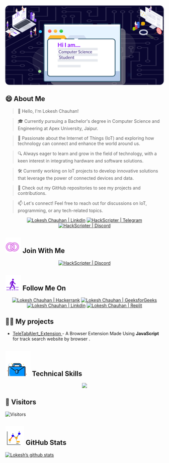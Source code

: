 <!--Banner Start-->
<p align="center">
  <a href="#blank"><img src="icon/Banner.png" alt="HackResist"></a>
</p>
<!--Banner End-->
<!--About Me Start-->

## 😄 About Me
> 👋 Hello, I'm Lokesh Chauhan!

> 🎓 Currently pursuing a Bachelor's degree in Computer Science and Engineering at Apex University, Jaipur.

> 🌟 Passionate about the Internet of Things (IoT) and exploring how technology can connect and enhance the world around us.
<!--- 🎓 I am a Second year Bachelor of Technology in <strong>Computer Science and Engineering</strong> student at Apex Institute of Engineering and Technology, Jaipur.-->
> 🔍 Always eager to learn and grow in the field of technology, with a keen interest in integrating hardware and software solutions.
<!--- 🌱 I am currently learning Python and Internet of Things.-->
> 🛠 Currently working on IoT projects to develop innovative solutions that leverage the power of connected devices and data.

> 🔭 Check out my GitHub repositories to see my projects and contributions.

<!-- 💬 If you have any question/feedback, please do not hesitate to reach out to me!
-->
>  📫 Let's connect! Feel free to reach out for discussions on IoT, programming, or any tech-related topics.

<p align="center">
  <a href="https://www.linkedin.com/in/lokeshchauhanapex/"><img src="https://img.shields.io/badge/Linkedin-10000?style=plastic&logo=LinkedIn&logoColor=FFFFFF&labelColor=2A79D7&color=2A79D7" alt="Lokesh Chauhan  | Linkdin"/></a>
  <a href="https://t.me/HackResist"><img src="https://img.shields.io/badge/Telegram-100000?style=plastic&logo=Telegram&logoColor=FF&labelColor=070858&color=070858" alt="HackScripter | Telegram"/></a>
    <a href="https://discordapp.com/users/devloperlokesh"><img src="https://img.shields.io/badge/Discord-100000?style=plastic&logo=discord&logoColor=F7F7F7&labelColor=000DFF&color=000DFF" alt="HackScripter | Discord"/></a>
</p>
<!--About Me End-->

<!-- Join Wiith Me Start-->

## ![Join With Me](/icon/join.svg) Join With Me 
<p align="center">
    <a href="https://discord.com/invite/yGnCBRzjA5"><img src="https://img.shields.io/badge/Discord-100000?style=plastic&logo=discord&logoColor=F7F7F7&labelColor=000DFF&color=000DFF" alt="HackScripter | Discord"/>
    </a>

</p>
<!--Join With Me End -->

<!--Follow Me On Start-->
## ![Follow Me](/icon/follow.svg) Follow Me On 
<p>
<p align="center">
    <a href="https://www.hackerrank.com/profile/lokeshchauhan171"><img src="https://img.shields.io/badge/Hackerrank-100000?style=plastic&logo=hackerrank&logoColor=FFFFFF&labelColor=42BA3D&color=0EA608" alt="Lokesh Chauhan | Hackerrank"/></a>
    <a href="https://geeksforgeeks.org/user/lokeshchauhan"><img src="https://img.shields.io/badge/GeeksforGeeks-100000?style=plastic&logo=geeksforgeeks&logoColor=FFFFFF&labelColor=42BA3D&color=23891F" alt="Lokesh Chauhan | GeeksforGeeks"/></a>
  <a href="https://www.linkedin.com/in/lokeshchauhanapex/"><img src="https://img.shields.io/badge/Linkedin-10000?style=plastic&logo=LinkedIn&logoColor=FFFFFF&labelColor=2A79D7&color=2A79D7" alt="Lokesh Chauhan  | Linkdin"/></a>
   </a>
    <a href="https://replit.com/@HackResist"><img src="https://img.shields.io/badge/Replit-100000?style=plastic&logo=replit&logoColor=f26207&labelColor=051E59&color=0e1525" alt="Lokesh Chauhan | Replit"/>
    </a>



 

</p>

<!--Follow ME n End-->

<!--My Project Strart-->
## 👨‍💻 My projects
* [TeleTabAlert_Extension ](https://github.com/HackResist/TeleTabAlert_Extension) - A Browser Extension Made Using  <strong>JavaScript </strong> for track search website by browser .
<!--My Project End-->
<!--Technical Skills Start-->
## ![Technical Skills](icon/Skill.svg) Technical Skills
<p align="center">
  <a href="https://skillicons.dev">
    <img src="https://skillicons.dev/icons?i=c,java,cpp,py,bash,js" />
  </a></p>
<!--Technical Skills End-->
<!--Visitors Start-->
<!--Buy With Coffee-->
<!--Find On Petron-->
<!--Donate -->

## 👀 Visitors
![Visitors](https://moe-counter.glitch.me/get/@HackResist?theme=rule34)
<!--Visitors End -->
<!--Github Graph Start-->
## ![Github Stats](/icon/graph.svg) GitHub Stats 
[![Lokesh’s github stats](https://github-readme-stats.vercel.app/api?username=HackResist&show_icons=true&theme=dark&count_private=true)](https://github.com/HackResist)
<!--Github Graph End-->
 


